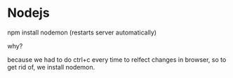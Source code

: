 # Nodejs
npm install nodemon (restarts server automatically) 

why? 

because we had to do ctrl+c every time to relfect changes in browser, so to get rid of, we install nodemon.

